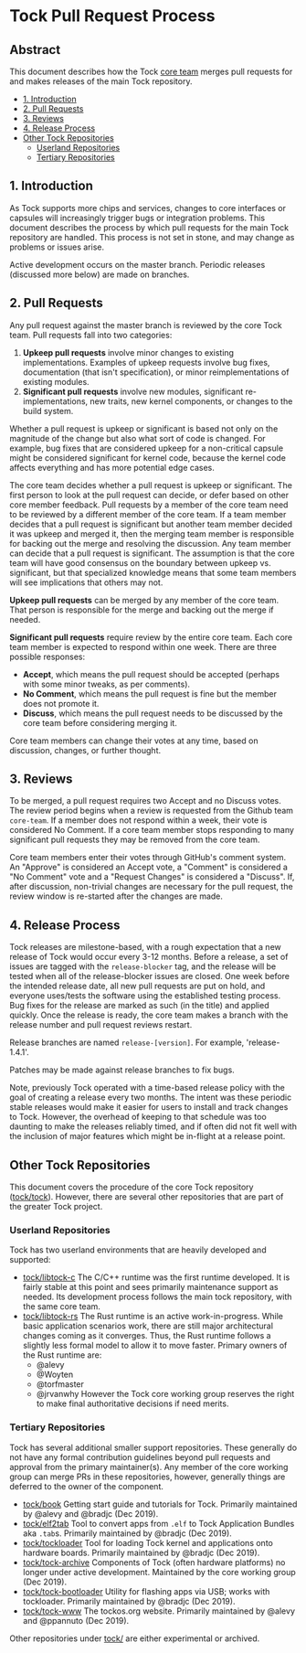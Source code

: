 # Tock Pull Request Process

## Abstract

This document describes how the Tock [core team](../CoreTeam.md) merges pull
requests for and makes releases of the main Tock repository.

<!-- npm i -g markdown-toc; markdown-toc -i Abstract.md -->

<!-- toc -->

- [1. Introduction](#1-introduction)
- [2. Pull Requests](#2-pull-requests)
- [3. Reviews](#3-reviews)
- [4. Release Process](#4-release-process)
- [Other Tock Repositories](#other-tock-repositories)
  * [Userland Repositories](#userland-repositories)
  * [Tertiary Repositories](#tertiary-repositories)

<!-- tocstop -->

## 1. Introduction

As Tock supports more chips and services, changes to core interfaces or
capsules will increasingly trigger bugs or integration problems. This
document describes the process by which pull requests for the main
Tock repository are handled. This process is not set in stone, and may
change as problems or issues arise.

Active development occurs on the master branch. Periodic releases (discussed
more below) are made on branches.

## 2. Pull Requests

Any pull request against the master branch is reviewed by the core Tock
team. Pull requests fall into two categories:

1. **Upkeep pull requests** involve minor changes to existing implementations.
   Examples of upkeep requests involve bug fixes, documentation (that isn't
   specification), or minor reimplementations of existing modules.
1. **Significant pull requests** involve new modules, significant
   re-implementations, new traits, new kernel components, or changes to the
   build system.

Whether a pull request is upkeep or significant is based not only on the
magnitude of the change but also what sort of code is changed. For example,
bug fixes that are considered upkeep for a non-critical capsule might be
considered significant for kernel code, because the kernel code affects
everything and has more potential edge cases.

The core team decides whether a pull request is upkeep or significant. The
first person to look at the pull request can decide, or defer based on
other core member feedback. Pull requests by a member of the core team need
to be reviewed by a different member of the core team. If a team member
decides that a pull request is significant but another team member decided
it was upkeep and merged it, then the merging team member is responsible for
backing out the merge and resolving the discussion. Any team member
can decide that a pull request is significant. The assumption is that the
core team will have good consensus on the boundary between upkeep vs.
significant, but that specialized knowledge means that some team members will
see implications that others may not.

**Upkeep pull requests** can be merged by any member of the core team. That
person is responsible for the merge and backing out the merge if needed.

**Significant pull requests** require review by the entire core team. Each
core team member is expected to respond within one week. There are three
possible responses:

  - **Accept**, which means the pull request should be accepted (perhaps
    with some minor tweaks, as per comments).
  - **No Comment**, which means the pull request is fine but the member
    does not promote it.
  - **Discuss**, which means the pull request needs to be discussed by the
    core team before considering merging it.

Core team members can change their votes at any time, based on discussion,
changes, or further thought.

## 3. Reviews

To be merged, a pull request requires two Accept and no Discuss votes. The
review period begins when a review is requested from the Github team
`core-team`. If a member does not respond within a week, their vote is
considered No Comment. If a core team member stops responding to many
significant pull requests they may be removed from the core team.

Core team members enter their votes through GitHub's comment system. An
"Approve" is considered an Accept vote, a "Comment" is considered a "No
Comment" vote and a "Request Changes" is considered a "Discuss". If, after
discussion, non-trivial changes are necessary for the pull request, the review
window is re-started after the changes are made.

## 4. Release Process

Tock releases are milestone-based, with a rough expectation that a new release
of Tock would occur every 3-12 months. Before a release, a set of issues are
tagged with the `release-blocker` tag, and the release will be tested when all
of the release-blocker issues are closed. One week before the intended release
date, all new pull requests are put on hold, and everyone uses/tests the
software using the established testing process. Bug fixes for the release are
marked as such (in the title) and applied quickly. Once the release is ready,
the core team makes a branch with the release number and pull request reviews
restart.

Release branches are named `release-[version]`. For example, 'release-1.4.1'.

Patches may be made against release branches to fix bugs.

Note, previously Tock operated with a time-based release policy with the goal of
creating a release every two months. The intent was these periodic stable
releases would make it easier for users to install and track changes to Tock.
However, the overhead of keeping to that schedule was too daunting to make the
releases reliably timed, and if often did not fit well with the inclusion of
major features which might be in-flight at a release point.

## Other Tock Repositories

This document covers the procedure of the core Tock repository
([tock/tock](https://github.com/tock/tock)). However, there are several other
repositories that are part of the greater Tock project.

### Userland Repositories

Tock has two userland environments that are heavily developed and supported:

 - [tock/libtock-c](https://github.com/tock/libtock-c) The C/C++ runtime was
   the first runtime developed. It is fairly stable at this point and sees
   primarily maintenance support as needed. Its development process follows
   the main tock repository, with the same core team.
 - [tock/libtock-rs](https://github.com/tock/libtock-rs) The Rust runtime is an
   active work-in-progress. While basic application scenarios work, there are
   still major architectural changes coming as it converges. Thus, the Rust
   runtime follows a slightly less formal model to allow it to move faster.
   Primary owners of the Rust runtime are:
    - @alevy
    - @Woyten
    - @torfmaster
    - @jrvanwhy
   However the Tock core working group reserves the right to make final
   authoritative decisions if need merits.

### Tertiary Repositories

Tock has several additional smaller support repositories. These generally do
not have any formal contribution guidelines beyond pull requests and approval
from the primary maintainer(s). Any member of the core working group can merge
PRs in these repositories, however, generally things are deferred to the owner
of the component.

 - [tock/book](https://github.com/tock/book) Getting start guide and tutorials
   for Tock.
   Primarily maintained by @alevy and @bradjc (Dec 2019).
 - [tock/elf2tab](https://github.com/tock/elf2tab) Tool to convert apps from
   `.elf` to Tock Application Bundles aka `.tab`s.
   Primarily maintained by @bradjc (Dec 2019).
 - [tock/tockloader](https://github.com/tock/tockloader) Tool for loading Tock
   kernel and applications onto hardware boards.
   Primarily maintained by @bradjc (Dec 2019).
 - [tock/tock-archive](https://github.com/tock/tock-archive) Components of Tock
   (often hardware platforms) no longer under active development.
   Maintained by the core working group (Dec 2019).
 - [tock/tock-bootloader](https://github.com/tock/tock-bootloader) Utility for
   flashing apps via USB; works with tockloader.
   Primarily maintained by @bradjc (Dec 2019).
 - [tock/tock-www](https://github.com/tock/tock-www) The tockos.org website.
   Primarily maintained by @alevy and @ppannuto (Dec 2019).

Other repositories under [tock/](https://github.com/tock) are either
experimental or archived.
